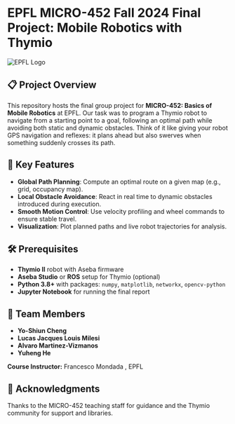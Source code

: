 # EPFL MICRO-452 Fall 2024 Final Project: Mobile Robotics with Thymio

![EPFL Logo](docs/figures/epfl_logo.png)

## 📋 Project Overview

This repository hosts the final group project for **MICRO-452: Basics of Mobile Robotics** at EPFL.
Our task was to program a Thymio robot to navigate from a starting point to a goal, following an optimal path while avoiding both static and dynamic obstacles. Think of it like giving your robot GPS navigation and reflexes: it plans ahead but also swerves when something suddenly crosses its path.

## 🚀 Key Features

* **Global Path Planning**: Compute an optimal route on a given map (e.g., grid, occupancy map).
* **Local Obstacle Avoidance**: React in real time to dynamic obstacles introduced during execution.
* **Smooth Motion Control**: Use velocity profiling and wheel commands to ensure stable travel.
* **Visualization**: Plot planned paths and live robot trajectories for analysis.

## 🛠 Prerequisites

* **Thymio II** robot with Aseba firmware
* **Aseba Studio** or **ROS** setup for Thymio (optional)
* **Python 3.8+** with packages: `numpy`, `matplotlib`, `networkx`, `opencv-python`
* **Jupyter Notebook** for running the final report


## 👥 Team Members

* **Yo-Shiun Cheng**
* **Lucas Jacques Louis Milesi**
* **Alvaro Martinez-Vizmanos**
* **Yuheng He**

**Course Instructor:** Francesco Mondada , EPFL


## 🙏 Acknowledgments

Thanks to the MICRO-452 teaching staff for guidance and the Thymio community for support and libraries.
